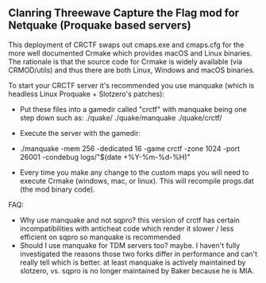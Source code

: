 ## Clanring Threewave Capture the Flag mod for Netquake (Proquake based servers)

This deployment of CRCTF swaps out cmaps.exe and cmaps.cfg for the more well documented Crmake which provides macOS and Linux binaries.
The rationale is that the source code for Crmake is widely available (via CRMOD/utils) and thus there are both Linux, Windows and macOS binaries.

To start your CRCTF server it's recommended you use manquake (which is headless Linux Proquake + Slotzero's patches):

- Put these files into a gamedir called "crctf" with manquake being one step down such as:
./quake/
./quake/manquake
./quake/crctf/

- Execute the server with the gamedir:
- ./manquake -mem 256 -dedicated 16 -game crctf -zone 1024 -port 26001 -condebug logs/"$(date +\%Y-\%m-\%d-\%H)"
- Every time you make any change to the custom maps you will need to execute Crmake (windows, mac, or linux). This will recompile progs.dat (the mod binary code).


FAQ:
- Why use manquake and not sqpro?
this version of crctf has certain incompatibilities with anticheat code which render it slower / less efficient on sqpro so manquake is recommended
- Should I use manquake for TDM servers too?
maybe. I haven't fully investigated the reasons those two forks differ in performance and can't really tell which is better. at least manquake is actively maintained by slotzero, vs. sqpro is no longer maintained by Baker because he is MIA.
